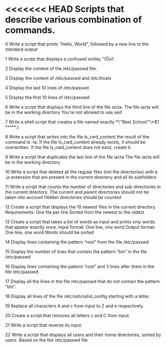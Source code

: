 <<<<<<< HEAD
Scripts that describe various combination of commands.
=======
0   Write a script that prints “Hello, World”, followed by a new line to the standard output

1	Write a script that displays a confused smiley "(Ôo)'.

2	Display the content of the /etc/passwd file.

3	Display the content of /etc/passwd and /etc/hosts

4	Display the last 10 lines of /etc/passwd

5	Display the first 10 lines of /etc/passwd

6	Write a script that displays the third line of the file iacta.
		The file iacta will be in the working directory
		You’re not allowed to use sed

7	Write a shell script that creates a file named exactly \*\\'"Best School"\'\\*$\?\*\*\*\*\*:)

8	Write a script that writes into the file ls_cwd_content the result of the command ls -la. If the file ls_cwd_content already exists, it should be overwritten. If the file ls_cwd_content does not exist, create it.

9	Write a script that duplicates the last line of the file iacta
		The file iacta will be in the working directory

10  Write a script that deletes all the regular files (not the directories) with a .js extension that are present in the current directory and all its subfolders.

11  Write a script that counts the number of directories and sub-directories in the current directory.
		The current and parent directories should not be taken into account
		Hidden directories should be counted

12  Create a script that displays the 10 newest files in the current directory.
		Requirements:
		One file per line
		Sorted from the newest to the oldest

13	Create a script that takes a list of words as input and prints only words that appear exactly once.
		Input format: One line, one word
		Output format: One line, one word
		Words should be sorted

14  Display lines containing the pattern “root” from the file /etc/passwd

15  Display the number of lines that contain the pattern “bin” in the file /etc/passwd

16  Display lines containing the pattern “root” and 3 lines after them in the file /etc/passwd.

17  Display all the lines in the file /etc/passwd that do not contain the pattern “bin”.

18  Display all lines of the file /etc/ssh/sshd_config starting with a letter.

19  Replace all characters A and c from input to Z and e respectively.

20  Create a script that removes all letters c and C from input.

21  Write a script that reverse its input.

22  Write a script that displays all users and their home directories, sorted by users.
		Based on the the /etc/passwd file